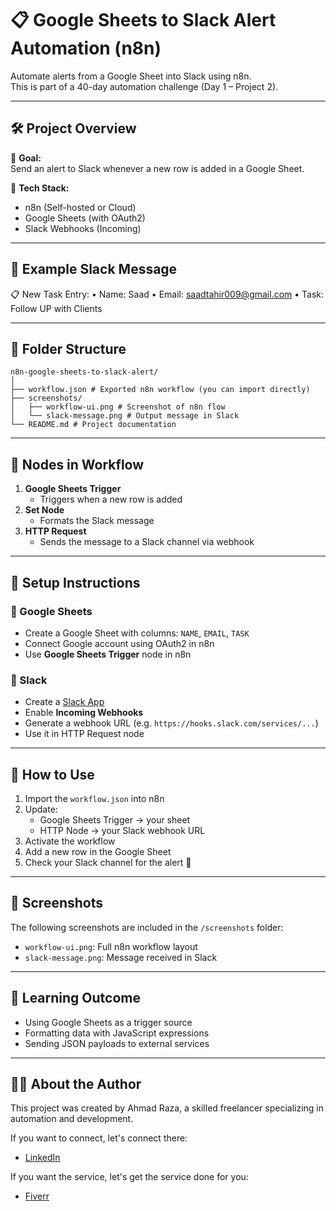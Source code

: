 # 📋 Google Sheets to Slack Alert Automation (n8n)

Automate alerts from a Google Sheet into Slack using n8n.  
This is part of a 40-day automation challenge (Day 1 – Project 2).

---

## 🛠️ Project Overview

📌 **Goal:**  
Send an alert to Slack whenever a new row is added in a Google Sheet.

🧰 **Tech Stack:**
- n8n (Self-hosted or Cloud)
- Google Sheets (with OAuth2)
- Slack Webhooks (Incoming)

---

## 📸 Example Slack Message

📋 New Task Entry:
• Name: Saad
• Email: saadtahir009@gmail.com
• Task: Follow UP with Clients

---

## 📂 Folder Structure

```
n8n-google-sheets-to-slack-alert/
│
├── workflow.json # Exported n8n workflow (you can import directly)
├── screenshots/
│   ├── workflow-ui.png # Screenshot of n8n flow
│   └── slack-message.png # Output message in Slack
└── README.md # Project documentation
```

---

## 🧩 Nodes in Workflow

1. **Google Sheets Trigger**
   - Triggers when a new row is added
2. **Set Node**
   - Formats the Slack message
3. **HTTP Request**
   - Sends the message to a Slack channel via webhook

---

## 🔐 Setup Instructions

### 🔹 Google Sheets
- Create a Google Sheet with columns: `NAME`, `EMAIL`, `TASK`
- Connect Google account using OAuth2 in n8n
- Use **Google Sheets Trigger** node in n8n

### 🔹 Slack
- Create a [Slack App](https://api.slack.com/apps)
- Enable **Incoming Webhooks**
- Generate a webhook URL (e.g. `https://hooks.slack.com/services/...`)
- Use it in HTTP Request node

---

## 🚀 How to Use

1. Import the `workflow.json` into n8n
2. Update:
   - Google Sheets Trigger → your sheet
   - HTTP Node → your Slack webhook URL
3. Activate the workflow
4. Add a new row in the Google Sheet
5. Check your Slack channel for the alert 🎉

---

## 📸 Screenshots

The following screenshots are included in the `/screenshots` folder:

- `workflow-ui.png`: Full n8n workflow layout
- `slack-message.png`: Message received in Slack

---

## 🧠 Learning Outcome

- Using Google Sheets as a trigger source
- Formatting data with JavaScript expressions
- Sending JSON payloads to external services

---

## 👨‍💻 About the Author

This project was created by Ahmad Raza, a skilled freelancer specializing in automation and development. 

If you want to connect, let's connect there:  
- [LinkedIn](https://www.linkedin.com/in/ahmad-raza-403bbd0278)

If you want the service, let's get the service done for you:  
- [Fiverr](https://www.fiverr.com/sellers/nitrola/)

